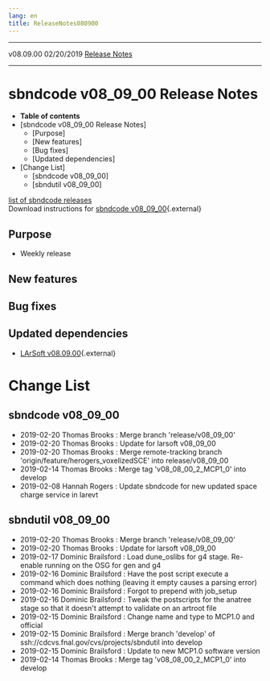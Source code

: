 ```yaml
---
lang: en
title: ReleaseNotes080900
---
```


  ----------- ------------ -- -- ------------------------------------------------------
  v08.09.00   02/20/2019         [Release Notes](ReleaseNotes080900.html)
  ----------- ------------ -- -- ------------------------------------------------------



sbndcode v08\_09\_00 Release Notes
======================================================================================

-   **Table of contents**
-   [sbndcode v08\_09\_00 Release
    Notes]
    -   [Purpose]
    -   [New features]
    -   [Bug fixes]
    -   [Updated dependencies]
-   [Change List]
    -   [sbndcode v08\_09\_00]
    -   [sbndutil v08\_09\_00]

[list of sbndcode
releases](List_of_SBND_code_releases.html)\
Download instructions for [sbndcode
v08\_09\_00](http://scisoft.fnal.gov/scisoft/bundles/sbnd/v08_09_00/sbndcode-v08_09_00.html){.external}



Purpose
----------------------------------

-   Weekly release



New features
--------------------------------------------



Bug fixes
--------------------------------------



Updated dependencies
------------------------------------------------------------

-   [LArSoft
    v08.09.00](https://cdcvs.fnal.gov/redmine/projects/larsoft/wiki/ReleaseNotes080900){.external}



Change List
==========================================



sbndcode v08\_09\_00
----------------------------------------------------------

-   2019-02-20 Thomas Brooks : Merge branch \'release/v08\_09\_00\'
-   2019-02-20 Thomas Brooks : Update for larsoft v08\_09\_00
-   2019-02-20 Thomas Brooks : Merge remote-tracking branch
    \'origin/feature/herogers\_voxelizedSCE\' into release/v08\_09\_00
-   2019-02-14 Thomas Brooks : Merge tag \'v08\_08\_00\_2\_MCP1\_0\'
    into develop
-   2019-02-08 Hannah Rogers : Update sbndcode for new updated space
    charge service in larevt



sbndutil v08\_09\_00
----------------------------------------------------------

-   2019-02-20 Thomas Brooks : Merge branch \'release/v08\_09\_00\'
-   2019-02-20 Thomas Brooks : Update for larsoft v08\_09\_00
-   2019-02-17 Dominic Brailsford : Load dune\_oslibs for g4 stage.
    Re-enable running on the OSG for gen and g4
-   2019-02-16 Dominic Brailsford : Have the post script execute a
    command which does nothing (leaving it empty causes a parsing error)
-   2019-02-16 Dominic Brailsford : Forgot to prepend with job\_setup
-   2019-02-16 Dominic Brailsford : Tweak the postscripts for the
    anatree stage so that it doesn\'t attempt to validate on an artroot
    file
-   2019-02-15 Dominic Brailsford : Change name and type to MCP1.0 and
    official
-   2019-02-15 Dominic Brailsford : Merge branch \'develop\' of
    ssh://cdcvs.fnal.gov/cvs/projects/sbndutil into develop
-   2019-02-15 Dominic Brailsford : Update to new MCP1.0 software
    version
-   2019-02-14 Thomas Brooks : Merge tag \'v08\_08\_00\_2\_MCP1\_0\'
    into develop
